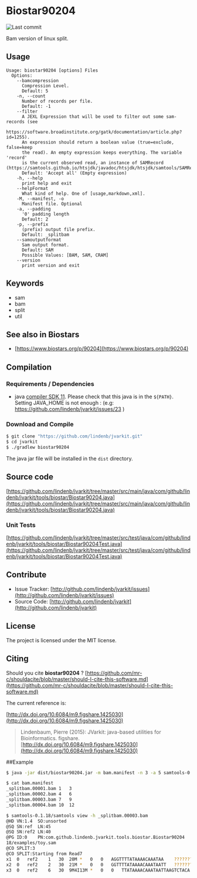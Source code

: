 # Biostar90204

![Last commit](https://img.shields.io/github/last-commit/lindenb/jvarkit.png)

Bam version of linux split.


## Usage

```
Usage: biostar90204 [options] Files
  Options:
    --bamcompression
      Compression Level.
      Default: 5
    -n, --count
      Number of records per file.
      Default: -1
    --filter
      A JEXL Expression that will be used to filter out some sam-records (see 
      https://software.broadinstitute.org/gatk/documentation/article.php?id=1255). 
      An expression should return a boolean value (true=exclude, false=keep 
      the read). An empty expression keeps everything. The variable 'record' 
      is the current observed read, an instance of SAMRecord (https://samtools.github.io/htsjdk/javadoc/htsjdk/htsjdk/samtools/SAMRecord.html).
      Default: 'Accept all' (Empty expression)
    -h, --help
      print help and exit
    --helpFormat
      What kind of help. One of [usage,markdown,xml].
    -M, --manifest, -o
      Manifest file. Optional
    -a, --padding
      '0' padding length
      Default: 2
    -p, --prefix
      (prefix) output file prefix.
      Default: _splitbam
    --samoutputformat
      Sam output format.
      Default: SAM
      Possible Values: [BAM, SAM, CRAM]
    --version
      print version and exit

```


## Keywords

 * sam
 * bam
 * split
 * util



## See also in Biostars

 * [https://www.biostars.org/p/90204](https://www.biostars.org/p/90204)


## Compilation

### Requirements / Dependencies

* java [compiler SDK 11](https://jdk.java.net/11/). Please check that this java is in the `${PATH}`. Setting JAVA_HOME is not enough : (e.g: https://github.com/lindenb/jvarkit/issues/23 )


### Download and Compile

```bash
$ git clone "https://github.com/lindenb/jvarkit.git"
$ cd jvarkit
$ ./gradlew biostar90204
```

The java jar file will be installed in the `dist` directory.

## Source code 

[https://github.com/lindenb/jvarkit/tree/master/src/main/java/com/github/lindenb/jvarkit/tools/biostar/Biostar90204.java](https://github.com/lindenb/jvarkit/tree/master/src/main/java/com/github/lindenb/jvarkit/tools/biostar/Biostar90204.java)

### Unit Tests

[https://github.com/lindenb/jvarkit/tree/master/src/test/java/com/github/lindenb/jvarkit/tools/biostar/Biostar90204Test.java](https://github.com/lindenb/jvarkit/tree/master/src/test/java/com/github/lindenb/jvarkit/tools/biostar/Biostar90204Test.java)


## Contribute

- Issue Tracker: [http://github.com/lindenb/jvarkit/issues](http://github.com/lindenb/jvarkit/issues)
- Source Code: [http://github.com/lindenb/jvarkit](http://github.com/lindenb/jvarkit)

## License

The project is licensed under the MIT license.

## Citing

Should you cite **biostar90204** ? [https://github.com/mr-c/shouldacite/blob/master/should-I-cite-this-software.md](https://github.com/mr-c/shouldacite/blob/master/should-I-cite-this-software.md)

The current reference is:

[http://dx.doi.org/10.6084/m9.figshare.1425030](http://dx.doi.org/10.6084/m9.figshare.1425030)

> Lindenbaum, Pierre (2015): JVarkit: java-based utilities for Bioinformatics. figshare.
> [http://dx.doi.org/10.6084/m9.figshare.1425030](http://dx.doi.org/10.6084/m9.figshare.1425030)


##Example

```bash
$ java -jar dist/biostar90204.jar -m bam.manifest -n 3 -a 5 samtools-0.1.18/examples/toy.sam

$ cat bam.manifest
_splitbam.00001.bam	1	3
_splitbam.00002.bam	4	6
_splitbam.00003.bam	7	9
_splitbam.00004.bam	10	12

$ samtools-0.1.18/samtools view -h _splitbam.00003.bam 
@HD	VN:1.4	SO:unsorted
@SQ	SN:ref	LN:45
@SQ	SN:ref2	LN:40
@PG	ID:0	PN:com.github.lindenb.jvarkit.tools.biostar.Biostar90204	VN:7e17f8bd273cf081d4415bc4f579cd34e2c681d1	CL:-m bam.manifest -n 3 -a 5 samtools-0.1.
18/examples/toy.sam
@CO	SPLIT:3
@CO	SPLIT:Starting from Read7
x1	0	ref2	1	30	20M	*	0	0	AGGTTTTATAAAACAAATAA	????????????????????
x2	0	ref2	2	30	21M	*	0	0	GGTTTTATAAAACAAATAATT	?????????????????????
x3	0	ref2	6	30	9M4I13M	*	0	0	TTATAAAACAAATAATTAAGTCTACA	??????????????????????????
```

